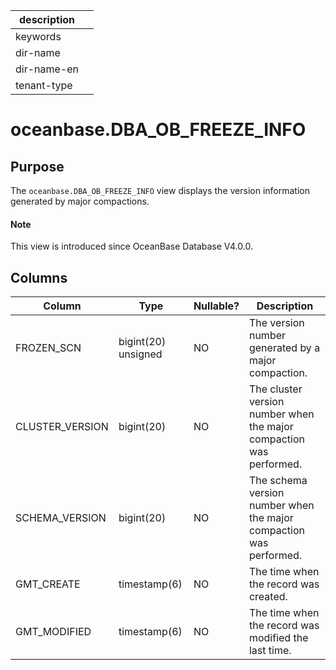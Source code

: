 |description||
|---|---|
|keywords||
|dir-name||
|dir-name-en||
|tenant-type||

# oceanbase.DBA_OB_FREEZE_INFO

## Purpose

The `oceanbase.DBA_OB_FREEZE_INFO` view displays the version information generated by major compactions.

<main id="notice" type='explain'>
  <h4>Note</h4>
  <p>This view is introduced since OceanBase Database V4.0.0. </p>
</main>

## Columns

| Column | Type | Nullable? | Description |
| --- | --- | --- | --- |
| FROZEN_SCN | bigint(20) unsigned | NO | The version number generated by a major compaction. |
| CLUSTER_VERSION | bigint(20) | NO | The cluster version number when the major compaction was performed. |
| SCHEMA_VERSION | bigint(20) | NO | The schema version number when the major compaction was performed. |
| GMT_CREATE | timestamp(6) | NO | The time when the record was created. |
| GMT_MODIFIED | timestamp(6) | NO | The time when the record was modified the last time. |